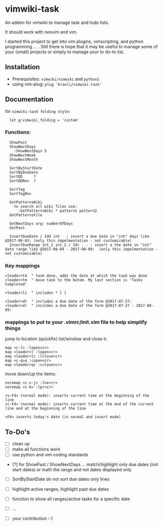# vimwiki-task
An addon for vimwiki to manage task and todo lists.

It should work with neovim and vim.

I started this project to get into vim plugins, vimscripting, and python programming ... . Still there is hope that it may be useful to manage some of your (small) projects or simply to manage your to do-to list.

## Installation

- Prerequisites: ```vimwiki/vimwiki``` and ```python2```
- using vim-plug: ``` plug 'kraxli/vimwiki-task' ```


## Documentation
for ```vimwiki-task folding style```:
``` vim
  let g:vimwiki_folding = 'custom'
```  

### Functions:
``` vim
  ShowPast
  ShowNextDays
    :ShowNextDays 5
  ShowNextWeek
  ShowNextMonth
 
  SortByStartDate
  SortByDueDate
  SortDD     ?
  SortDDRev  ?

  SortTag
  SortTagRev

  GetPatternsWiki
    to search all wiki files use:
      :GetPatternsWiki * pattern1 pattern2
  GetPatternsFile

  GetNextDays arg: numberOfDays
  GetPast  

  InsertDueDate / Idd int   : insert a due date in "int" days like @2017-08-03: (only this impelmentation - not customizable) 
  InsertDueRange int_1 int_2 / Idr . . : insert a the date in "int" date range like @2017-08-04 - 2017-08-09:  (only this impelmentation - not customizable) 
```

### Key mappings
``` vim
<leader>td  " task done, adds the date at which the task was done
<leader>tm  " move task to the botom. My last section is 'Tasks Completed'

<leader>li  " includes * [ ] 
 
<leader>dt  " includes a due date of the form @2017-07-27:
<leader>dr  " inculdes a due date of the form @2017-07-27 - 2017-08-09:
```

### mappings to put to your .vimrc/init.vim file to help simplify things
jump to location (quickfix) list/window and close it:
``` vim
map <c-l> :lopen<cr>
map <leader>l :lopen<cr>
map <leader>lc :lclose<cr>
map <c-q>q :copen<cr>
map <leader>qc :cclose<cr>
```
move down/up the items:
``` vim
noremap <c-s-j> :lne<cr>
noremap <c-k> :lpr<cr>

<s-F4> (normal mode): inserts current time at the beginning of the line
<c-F4> (normal mode): inserts current time at the end of the current line and at the beginning of the line

<F4> inserts today's date (in normal and insert mode)
```

## To-Do's

* [ ] clean up
* [ ] make all functions work
* [ ] use python and vim coding standards
* [?] for ShowPast / ShowNextDays ... match/highlight only due dates (not start dates) or math the range and not dates displayed only
* [ ] SortByStartDate do not sort due dates only lines
* [ ] highlight active ranges, highlight past due dates
* [ ] function to show all ranges/acitve tasks for a specific date 
* [ ] ...
* [ ] your contribution :-) 
 

